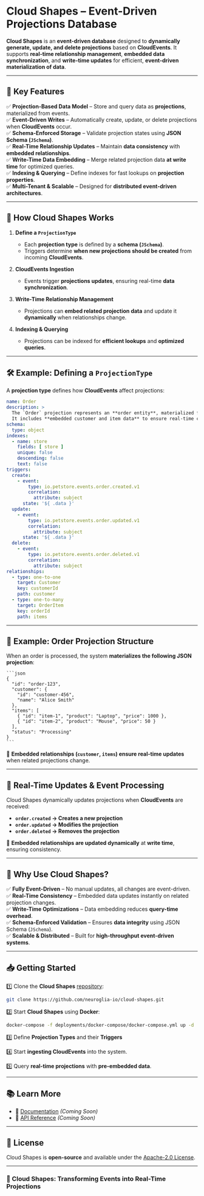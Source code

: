 ﻿# **Cloud Shapes** – Event-Driven Projections Database  

**Cloud Shapes** is an **event-driven database** designed to **dynamically generate, update, and delete projections** based on **CloudEvents**. It supports **real-time relationship management**, **embedded data synchronization**, and **write-time updates** for efficient, **event-driven materialization of data**.  

---

## **🔹 Key Features**  

✅ **Projection-Based Data Model** – Store and query data as **projections**, materialized from events.  
✅ **Event-Driven Writes** – Automatically create, update, or delete projections when **CloudEvents** occur.  
✅ **Schema-Enforced Storage** – Validate projection states using **JSON Schema (`JSchema`)**.  
✅ **Real-Time Relationship Updates** – Maintain **data consistency** with **embedded relationships**.  
✅ **Write-Time Data Embedding** – Merge related projection data **at write time** for optimized queries.  
✅ **Indexing & Querying** – Define indexes for fast lookups on **projection properties**.  
✅ **Multi-Tenant & Scalable** – Designed for **distributed event-driven architectures**.  

---

## **🔄 How Cloud Shapes Works**  

1. **Define a `ProjectionType`**  
   - Each **projection type** is defined by a **schema (`JSchema`)**.  
   - Triggers determine **when new projections should be created** from incoming **CloudEvents**.  

2. **CloudEvents Ingestion**  
   - Events trigger **projections updates**, ensuring real-time **data synchronization**.  

3. **Write-Time Relationship Management**  
   - Projections can **embed related projection data** and update it **dynamically** when relationships change.  

4. **Indexing & Querying**  
   - Projections can be indexed for **efficient lookups** and **optimized queries**.  

---

## **🛠 Example: Defining a `ProjectionType`**
A **projection type** defines how **CloudEvents** affect projections:

```yaml
name: Order
description: >
  The `Order` projection represents an **order entity**, materialized from CloudEvents. 
  It includes **embedded customer and item data** to ensure real-time consistency and optimized query performance.
schema:
  type: object
indexes:
  - name: store
    fields: [ store ]
    unique: false
    descending: false
    text: false
triggers:
  create:
    - event:
        type: io.petstore.events.order.created.v1
        correlation:
          attribute: subject
      state: '${ .data }'
  update:
    - event:
        type: io.petstore.events.order.updated.v1
        correlation:
          attribute: subject
      state: '${ .data }'
  delete:
    - event:
        type: io.petstore.events.order.deleted.v1
        correlation:
          attribute: subject
relationships:
  - type: one-to-one
    target: Customer
    key: customerId
    path: customer
  - type: one-to-many
    target: OrderItem
    key: orderId
    path: items
```

---

## **📌 Example: Order Projection Structure**
When an order is processed, the system **materializes the following JSON projection**:

    ```json
    {
      "id": "order-123",
      "customer": {
        "id": "customer-456",
        "name": "Alice Smith"
      },
      "items": [
        { "id": "item-1", "product": "Laptop", "price": 1000 },
        { "id": "item-2", "product": "Mouse", "price": 50 }
      ],
      "status": "Processing"
    }
    ```

🔹 **Embedded relationships (`customer`, `items`) ensure real-time updates** when related projections change.

---

## **🔄 Real-Time Updates & Event Processing**
Cloud Shapes dynamically updates projections when **CloudEvents** are received:

- **`order.created` → Creates a new projection**  
- **`order.updated` → Modifies the projection**  
- **`order.deleted` → Removes the projection**  

🔹 **Embedded relationships are updated dynamically** at **write time**, ensuring consistency.

---

## **🚀 Why Use Cloud Shapes?**
✅ **Fully Event-Driven** – No manual updates, all changes are event-driven.  
✅ **Real-Time Consistency** – Embedded data updates instantly on related projection changes.  
✅ **Write-Time Optimizations** – Data embedding reduces **query-time overhead**.  
✅ **Schema-Enforced Validation** – Ensures **data integrity** using JSON Schema (`JSchema`).  
✅ **Scalable & Distributed** – Built for **high-throughput event-driven systems**.  

---

## **📥 Getting Started**
1️⃣ Clone the **Cloud Shapes** [repository](https://github.com/neuroglia-io/cloud-shapes):  
```sh
git clone https://github.com/neuroglia-io/cloud-shapes.git
```

2️⃣ Start **Cloud Shapes** using **Docker**:
```sh
docker-compose -f deployments/docker-compose/docker-compose.yml up -d
```

3️⃣ Define **Projection Types** and their **Triggers**

4️⃣ Start **ingesting CloudEvents** into the system. 

5️⃣ Query **real-time projections** with **pre-embedded data**. 

---

## **📚 Learn More**
- 📖 [Documentation](#) *(Coming Soon)*
- 🚀 [API Reference](#) *(Coming Soon)*  

---

## **📜 License**
Cloud Shapes is **open-source** and available under the [Apache-2.0 License](LICENSE).  

---

### **🚀 Cloud Shapes: Transforming Events into Real-Time Projections**